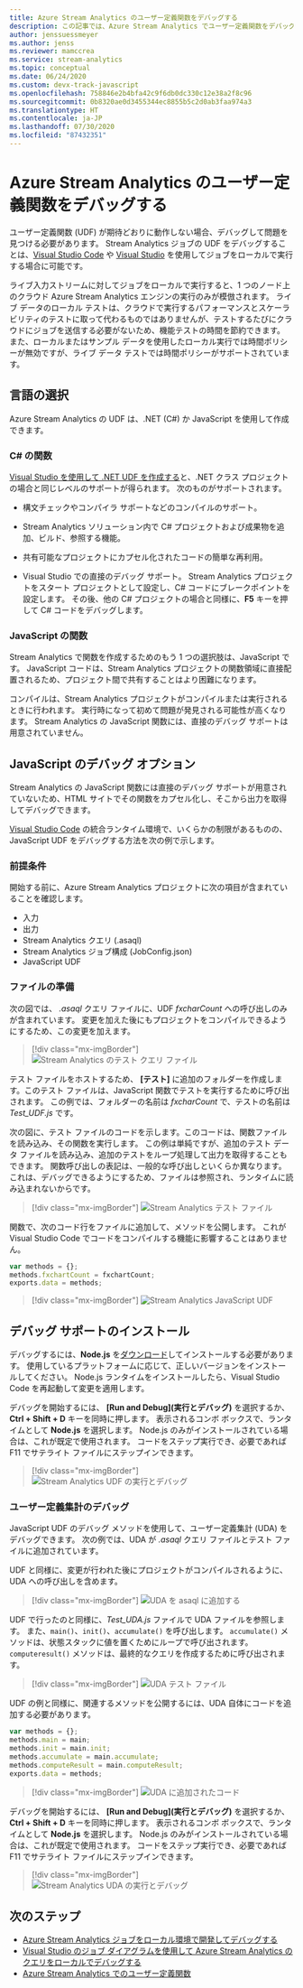 ```yaml
---
title: Azure Stream Analytics のユーザー定義関数をデバッグする
description: この記事では、Azure Stream Analytics でユーザー定義関数をデバッグする方法について説明します。
author: jenssuessmeyer
ms.author: jenss
ms.reviewer: mamccrea
ms.service: stream-analytics
ms.topic: conceptual
ms.date: 06/24/2020
ms.custom: devx-track-javascript
ms.openlocfilehash: 758846e2b4bfa42c9f6db0dc330c12e38a2f8c96
ms.sourcegitcommit: 0b8320ae0d3455344ec8855b5c2d0ab3faa974a3
ms.translationtype: HT
ms.contentlocale: ja-JP
ms.lasthandoff: 07/30/2020
ms.locfileid: "87432351"
---
```

# <a name="debug-user-defined-functions-in-azure-stream-analytics"></a>Azure Stream Analytics のユーザー定義関数をデバッグする 

ユーザー定義関数 (UDF) が期待どおりに動作しない場合、デバッグして問題を見つける必要があります。 Stream Analytics ジョブの UDF をデバッグすることは、[Visual Studio Code](visual-studio-code-local-run-live-input.md) や [Visual Studio](stream-analytics-vs-tools-local-run.md) を使用してジョブをローカルで実行する場合に可能です。

ライブ入力ストリームに対してジョブをローカルで実行すると、1 つのノード上のクラウド Azure Stream Analytics エンジンの実行のみが模倣されます。 ライブ データのローカル テストは、クラウドで実行するパフォーマンスとスケーラビリティのテストに取って代わるものではありませんが、テストするたびにクラウドにジョブを送信する必要がないため、機能テストの時間を節約できます。 また、ローカルまたはサンプル データを使用したローカル実行では時間ポリシーが無効ですが、ライブ データ テストでは時間ポリシーがサポートされています。

## <a name="pick-your-language"></a>言語の選択

Azure Stream Analytics の UDF は、.NET (C#) か JavaScript を使用して作成できます。 

### <a name="functions-in-c"></a>C# の関数 

[Visual Studio を使用して .NET UDF を作成する](stream-analytics-edge-csharp-udf-methods.md)と、.NET クラス プロジェクトの場合と同じレベルのサポートが得られます。 次のものがサポートされます。

* 構文チェックやコンパイラ サポートなどのコンパイルのサポート。

* Stream Analytics ソリューション内で C# プロジェクトおよび成果物を追加、ビルド、参照する機能。 

* 共有可能なプロジェクトにカプセル化されたコードの簡単な再利用。 

* Visual Studio での直接のデバッグ サポート。 Stream Analytics プロジェクトをスタート プロジェクトとして設定し、C# コードにブレークポイントを設定します。 その後、他の C# プロジェクトの場合と同様に、**F5** キーを押して C# コードをデバッグします。 

### <a name="functions-in-javascript"></a>JavaScript の関数

Stream Analytics で関数を作成するためのもう 1 つの選択肢は、JavaScript です。 JavaScript コードは、Stream Analytics プロジェクトの関数領域に直接配置されるため、プロジェクト間で共有することはより困難になります。

コンパイルは、Stream Analytics プロジェクトがコンパイルまたは実行されるときに行われます。 実行時になって初めて問題が発見される可能性が高くなります。 Stream Analytics の JavaScript 関数には、直接のデバッグ サポートは用意されていません。

## <a name="debug-options-for-javascript"></a>JavaScript のデバッグ オプション

Stream Analytics の JavaScript 関数には直接のデバッグ サポートが用意されていないため、HTML サイトでその関数をカプセル化し、そこから出力を取得してデバッグできます。

[Visual Studio Code](quick-create-vs-code.md) の統合ランタイム環境で、いくらかの制限があるものの、JavaScript UDF をデバッグする方法を次の例で示します。

### <a name="prerequisites"></a>前提条件

開始する前に、Azure Stream Analytics プロジェクトに次の項目が含まれていることを確認します。

* 入力 
* 出力 
* Stream Analytics クエリ (.asaql) 
* Stream Analytics ジョブ構成 (JobConfig.json)
* JavaScript UDF

### <a name="prepare-files"></a>ファイルの準備

次の図では、 *.asaql* クエリ ファイルに、UDF *fxcharCount* への呼び出しのみが含まれています。 変更を加えた後にもプロジェクトをコンパイルできるようにするため、この変更を加えます。

> [!div class="mx-imgBorder"]
> ![Stream Analytics のテスト クエリ ファイル](./media/debug-user-defined-functions/asaql-file.png)

テスト ファイルをホストするため、 **[テスト]** に追加のフォルダーを作成します。このテスト ファイルは、JavaScript 関数でテストを実行するために呼び出されます。 この例では、フォルダーの名前は *fxcharCount* で、テストの名前は *Test_UDF.js* です。 

次の図に、テスト ファイルのコードを示します。このコードは、関数ファイルを読み込み、その関数を実行します。 この例は単純ですが、追加のテスト データ ファイルを読み込み、追加のテストをループ処理して出力を取得することもできます。 関数呼び出しの表記は、一般的な呼び出しといくらか異なります。これは、デバッグできるようにするため、ファイルは参照され、ランタイムに読み込まれないからです。 

> [!div class="mx-imgBorder"]
> ![Stream Analytics テスト ファイル](./media/debug-user-defined-functions/test-file.png)

関数で、次のコード行をファイルに追加して、メソッドを公開します。 これが Visual Studio Code でコードをコンパイルする機能に影響することはありません。

```javascript
var methods = {};
methods.fxchartCount = fxchartCount;
exports.data = methods;
``` 

> [!div class="mx-imgBorder"]
> ![Stream Analytics JavaScript UDF](./media/debug-user-defined-functions/udf-file.png)
  
## <a name="install-debug-support"></a>デバッグ サポートのインストール

デバッグするには、**Node.js** を[ダウンロード](https://nodejs.org/en/download/)してインストールする必要があります。 使用しているプラットフォームに応じて、正しいバージョンをインストールしてください。 Node.js ランタイムをインストールしたら、Visual Studio Code を再起動して変更を適用します。 

デバッグを開始するには、 **[Run and Debug]\(実行とデバッグ\)** を選択するか、**Ctrl + Shift + D** キーを同時に押します。 表示されるコンボ ボックスで、ランタイムとして **Node.js** を選択します。 Node.js のみがインストールされている場合は、これが既定で使用されます。 コードをステップ実行でき、必要であれば F11 でサテライト ファイルにステップインできます。 

> [!div class="mx-imgBorder"]
> ![Stream Analytics UDF の実行とデバッグ](./media/debug-user-defined-functions/run-debug-udf.png)

### <a name="debug-user-defined-aggregates"></a>ユーザー定義集計のデバッグ 

JavaScript UDF のデバッグ メソッドを使用して、ユーザー定義集計 (UDA) をデバッグできます。 次の例では、UDA が *.asaql* クエリ ファイルとテスト ファイルに追加されています。

UDF と同様に、変更が行われた後にプロジェクトがコンパイルされるように、UDA への呼び出しを含めます。 

> [!div class="mx-imgBorder"]
> ![UDA を asaql に追加する](./media/debug-user-defined-functions/asaql-uda.png)

UDF で行ったのと同様に、*Test_UDA.js* ファイルで UDA ファイルを参照します。 また、`main()`、`init()`、`accumulate()` を呼び出します。 `accumulate()` メソッドは、状態スタックに値を置くためにループで呼び出されます。 `computeresult()` メソッドは、最終的なクエリを作成するために呼び出されます。 

> [!div class="mx-imgBorder"]
> ![UDA テスト ファイル](./media/debug-user-defined-functions/uda-test.png)

UDF の例と同様に、関連するメソッドを公開するには、UDA 自体にコードを追加する必要があります。

```javascript
var methods = {};
methods.main = main;
methods.init = main.init;
methods.accumulate = main.accumulate;
methods.computeResult = main.computeResult;
exports.data = methods;
``` 

> [!div class="mx-imgBorder"]
> ![UDA に追加されたコード](./media/debug-user-defined-functions/uda-expose-methods.png)

デバッグを開始するには、 **[Run and Debug]\(実行とデバッグ\)** を選択するか、**Ctrl + Shift + D** キーを同時に押します。 表示されるコンボ ボックスで、ランタイムとして **Node.js** を選択します。 Node.js のみがインストールされている場合は、これが既定で使用されます。 コードをステップ実行でき、必要であれば F11 でサテライト ファイルにステップインできます。

> [!div class="mx-imgBorder"]
> ![Stream Analytics UDA の実行とデバッグ](./media/debug-user-defined-functions/run-debug-uda.png)


## <a name="next-steps"></a>次のステップ

* [Azure Stream Analytics ジョブをローカル環境で開発してデバッグする](develop-locally.md)
* [Visual Studio のジョブ ダイアグラムを使用して Azure Stream Analytics のクエリをローカルでデバッグする](debug-locally-using-job-diagram.md)
* [Azure Stream Analytics でのユーザー定義関数](functions-overview.md)
 
